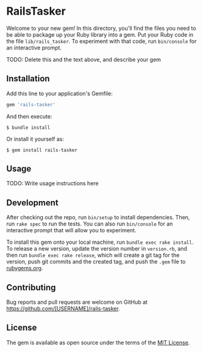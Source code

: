 # RailsTasker

Welcome to your new gem! In this directory, you'll find the files you need to be able to package up your Ruby library into a gem. Put your Ruby code in the file `lib/rails_tasker`. To experiment with that code, run `bin/console` for an interactive prompt.

TODO: Delete this and the text above, and describe your gem

## Installation

Add this line to your application's Gemfile:

```ruby
gem 'rails-tasker'
```

And then execute:

    $ bundle install

Or install it yourself as:

    $ gem install rails-tasker

## Usage

TODO: Write usage instructions here

## Development

After checking out the repo, run `bin/setup` to install dependencies. Then, run `rake spec` to run the tests. You can also run `bin/console` for an interactive prompt that will allow you to experiment.

To install this gem onto your local machine, run `bundle exec rake install`. To release a new version, update the version number in `version.rb`, and then run `bundle exec rake release`, which will create a git tag for the version, push git commits and the created tag, and push the `.gem` file to [rubygems.org](https://rubygems.org).

## Contributing

Bug reports and pull requests are welcome on GitHub at https://github.com/[USERNAME]/rails-tasker.

## License

The gem is available as open source under the terms of the [MIT License](https://opensource.org/licenses/MIT).
